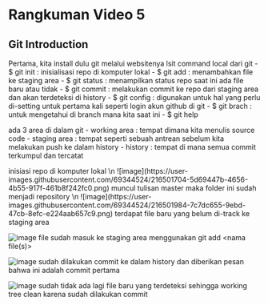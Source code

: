 <h1> Rangkuman Video 5</h1>

<h2>Git Introduction</h2>

<p> 
  Pertama, kita install dulu git melalui websitenya 
  lsit command local dari git 
  - $ git init : inisialisasi repo di komputer lokal
  - $ git add <file(s)> : menambahkan file ke staging area
  - $ git status : menampilkan status repo saat ini ada file baru atau tidak
  - $ git commit : melakukan commit ke repo dari staging area dan akan terdeteksi di history
  - $ git config : digunakan untuk hal yang perlu di-setting untuk pertama kali seperti login akun github di git 
  - $ git brach : untuk mengetahui di branch mana kita saat ini 
  - $ git help 
</p>
  
<p>
  ada 3 area di dalam git 
  - working area : tempat dimana kita menulis source code
  - staging area : tempat seperti sebuah antrean sebelum kita melakukan push ke dalam history
  - history : tempat di mana semua commit terkumpul dan tercatat
</p>

<p>
  inisiasi repo di komputer lokal \n
  ![image](https://user-images.githubusercontent.com/69344524/216501704-5d69447b-4656-4b55-917f-461b8f242fc0.png)
  muncul tulisan master maka folder ini sudah menjadi repository \n
  ![image](https://user-images.githubusercontent.com/69344524/216501984-7c7dc655-9ebd-47cb-8efc-e224aab657c9.png)
  terdapat file baru yang belum di-track ke staging area
  
  ![image](https://user-images.githubusercontent.com/69344524/216502054-8b344048-b67d-4392-b4cf-933b368adb50.png)
  file sudah masuk ke staging area menggunakan git add <nama file(s)> 
  
  ![image](https://user-images.githubusercontent.com/69344524/216502171-a72517e4-26d3-4985-ae4a-518f1166ce74.png)
  sudah dilakukan commit ke dalam history dan diberikan pesan bahwa ini adalah commit pertama 

  ![image](https://user-images.githubusercontent.com/69344524/216502275-327b47b9-767b-49fd-bfc8-53914a8dd33c.png)
  sudah tidak ada lagi file baru yang terdeteksi sehingga working tree clean karena sudah dilakukan commit 
 </p> 
